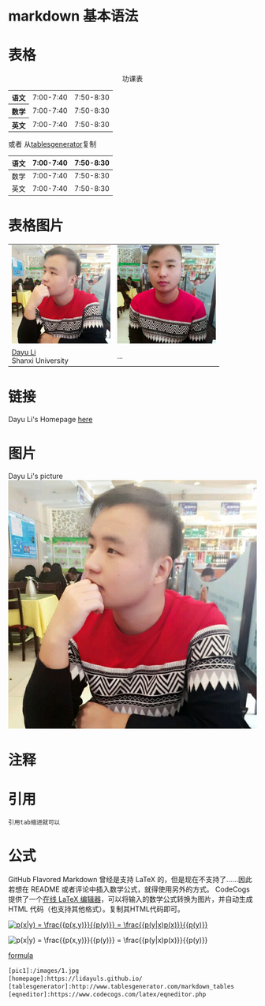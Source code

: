 # markdown 基本语法

# 表格

<table>
<p style="text-align:center ">功课表</p>
    <tr>
      <th>语文</th>
      <td>7:00-7:40</td>
      <td>7:50-8:30</td>
    </tr>
   <tr>
      <th>数学</th>
      <td>7:00-7:40</td>
      <td>7:50-8:30</td>
    </tr>
    <tr>
      <th>英文</th>
      <td>7:00-7:40</td>
      <td>7:50-8:30</td>
    </tr>
</table>

或者 从[tablesgenerator][tablesgenerator]复制

| 语文  | 7:00-7:40 | 7:50-8:30 |
|-------|-----------|-----------|
| 数学  | 7:00-7:40 | 7:50-8:30 |
| 英文  | 7:00-7:40 | 7:50-8:30 |

# 表格图片

<table>
    <tr>
        <td>
        <img width="200" class='im-speaker-pic' src='/images/1.jpg' alt='1'>
        </td>
        <td>
        <img width="200" class='im-speaker-pic' src='/images/2.jpg' alt='2'>
        </td>
    </tr>
    <tr>
        <td><a href='https://lidayuls.github.io/'>Dayu Li</a> <br>
        Shanxi University</td>
        <td> ... </td>
    </tr>
</table>


# 链接

Dayu Li's Homepage [here][homepage]

# 图片

Dayu Li's picture ![1][pic1]

# 注释
<!-- 这是个注释 -->

# 引用

    引用tab缩进就可以


# 公式

GitHub Flavored Markdown 曾经是支持 LaTeX 的，但是现在不支持了……因此若想在 README 或者评论中插入数学公式，就得使用另外的方式。
CodeCogs 提供了一个[在线 LaTeX 编辑器][eqneditor]，可以将输入的数学公式转换为图片，并自动生成 HTML 代码（也支持其他格式）。复制其HTML代码即可。

<a href="https://www.codecogs.com/eqnedit.php?latex=p(x|y)&space;=&space;\frac{{p(x,y)}}{{p(y)}}&space;=&space;\frac{{p(y|x)p(x)}}{{p(y)}}" target="_blank"><img src="https://latex.codecogs.com/gif.latex?p(x|y)&space;=&space;\frac{{p(x,y)}}{{p(y)}}&space;=&space;\frac{{p(y|x)p(x)}}{{p(y)}}" title="p(x|y) = \frac{{p(x,y)}}{{p(y)}} = \frac{{p(y|x)p(x)}}{{p(y)}}" /></a>

<img src="https://latex.codecogs.com/gif.latex?p(x|y)&space;=&space;\frac{{p(x,y)}}{{p(y)}}&space;=&space;\frac{{p(y|x)p(x)}}{{p(y)}}" title="p(x|y) = \frac{{p(x,y)}}{{p(y)}} = \frac{{p(y|x)p(x)}}{{p(y)}}" />

[formula][formula]

[pic1]:/images/1.jpg
[homepage]:https://lidayuls.github.io/
[tablesgenerator]:http://www.tablesgenerator.com/markdown_tables
[eqneditor]:https://www.codecogs.com/latex/eqneditor.php
[formula]:https://latex.codecogs.com/gif.latex?p(x|y)&space;=&space;\frac{{p(x,y)}}{{p(y)}}&space;=&space;\frac{{p(y|x)p(x)}}{{p(y)}}

    [pic1]:/images/1.jpg
    [homepage]:https://lidayuls.github.io/
    [tablesgenerator]:http://www.tablesgenerator.com/markdown_tables
    [eqneditor]:https://www.codecogs.com/latex/eqneditor.php

